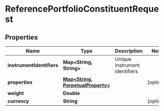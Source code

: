 

# ReferencePortfolioConstituentRequest

## Properties

Name | Type | Description | Notes
------------ | ------------- | ------------- | -------------
**instrumentIdentifiers** | **Map&lt;String, String&gt;** | Unique instrument identifiers | 
**properties** | [**Map&lt;String, PerpetualProperty&gt;**](PerpetualProperty.md) |  |  [optional]
**weight** | **Double** |  | 
**currency** | **String** |  |  [optional]



